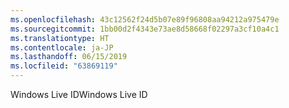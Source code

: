 ```yaml
---
ms.openlocfilehash: 43c12562f24d5b07e89f96808aa94212a975479e
ms.sourcegitcommit: 1bb00d2f4343e73ae8d58668f02297a3cf10a4c1
ms.translationtype: HT
ms.contentlocale: ja-JP
ms.lasthandoff: 06/15/2019
ms.locfileid: "63869119"
---
```

<span data-ttu-id="0571d-101">Windows Live ID</span><span class="sxs-lookup"><span data-stu-id="0571d-101">Windows Live ID</span></span>